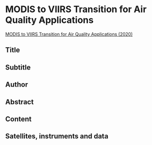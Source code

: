 
# MODIS to VIIRS Transition for Air Quality Applications

[MODIS to VIIRS Transition for Air Quality Applications (2020)](https://appliedsciences.nasa.gov/join-mission/training/english/arset-modis-viirs-transition-air-quality-applications)


## Title

## Subtitle

## Author

## Abstract

## Content

## Satellites, instruments and data

